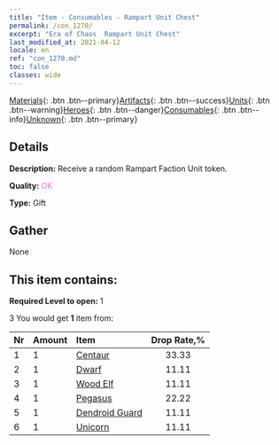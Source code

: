```yaml
---
title: "Item - Consumables - Rampart Unit Chest"
permalink: /con_1270/
excerpt: "Era of Chaos  Rampart Unit Chest"
last_modified_at: 2021-04-12
locale: en
ref: "con_1270.md"
toc: false
classes: wide
---
```

 [Materials](/){: .btn .btn--primary}[Artifacts](/Artifacts/){: .btn .btn--success}[Units](/Units/){: .btn .btn--warning}[Heroes](/Heroes/){: .btn .btn--danger}[Consumables](/Consumables/){: .btn .btn--info}[Unknown](/Unknown/){: .btn .btn--primary}

## Details
 **Description:** Receive a random Rampart Faction Unit token.

 **Quality:** <span style="color: #DA70D6">OK</span>

 **Type:** Gift

## Gather

  None

## This item contains:

 **Required Level to open:** 1

 3 You would get **1** item  from:

  | Nr | Amount |     Item    | Drop Rate,% |
  |:---|:-------|:------------|:---------:|
  | 1 | 1 | [Centaur](/Items/unt_199/) | 33.33 | 
  | 2 | 1 | [Dwarf](/Items/unt_200/) | 11.11 | 
  | 3 | 1 | [Wood Elf](/Items/unt_201/) | 11.11 | 
  | 4 | 1 | [Pegasus](/Items/unt_202/) | 22.22 | 
  | 5 | 1 | [Dendroid Guard](/Items/unt_203/) | 11.11 | 
  | 6 | 1 | [Unicorn](/Items/unt_204/) | 11.11 | 
